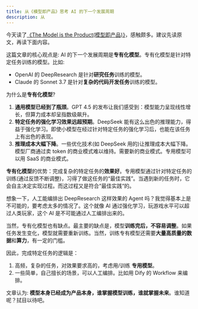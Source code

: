 ```yaml
---
title: 从《模型即产品》思考 AI 的下一个发展周期
description: 从 
---
```


今天读了[《The Model is the Product(模型即产品)》](https://vintagedata.org/blog/posts/model-is-the-product)，感触颇多。建议先读原文，再读下面内容。

这篇文章的核心观点是: AI 的下一个发展周期是**专有化模型**。专有化模型是针对特定任务训练的模型。比如:
* OpenAI 的 DeepResearch 是针对**研究任务**训练的模型。
* Claude 的 Sonnet 3.7 是针对**复杂的代码开发任务**训练的模型。

为什么是**专有化模型**? 
1. **通用模型已经到了瓶颈**。GPT 4.5 的发布让我们感受到：模型能力呈现线性增长，但算力成本却呈指数级飙升。
2. **特定任务的强化学习效果远超预期**。DeepSeek 能有这么出色的推理能力，得益于强化学习。即使小模型在经过针对特定任务的强化学习后，也能在该任务上有出色的表现。
3. **推理成本大幅下降**。一些优化技术(如 DeepSeek 用的)让推理成本大幅下降。模型厂商通过卖 token 的商业模式难以维持。需要新的商业模式。专用模型可以用 SaaS 的商业模式。

**专有化模型**的优势：完成复杂的特定任务的**效果好**。专用模型通过针对特定任务的训练(通过反馈不断调整)，习得了做这任务的“最佳实践”。当遇到新的任务时，它会自主决定实现过程。而这过程又是符合“最佳实践“的。

想象一下，人工能编排出 DeepResearch 这样效果的 Agent 吗？我觉得基本上是不可能的，要考虑太多的情况了。这个就像 AI 通过强化学习，玩游戏水平可以超过人类玩家，这个 AI 是不可能通过人工编排出来的。

当然，专有化模型也有缺点。最主要的缺点是，模型**训练完后，不容易调整**。如果任务发生变化，模型就需要重新训练。当然，训练专有模型还需要**大量高质量的数据**和**算力**，有一定的门槛。

因此，完成特定任务的逻辑是：
1. 高频，复杂的任务，对效果要求高的，考虑用/训练 **专用模型**。
2. 一些简单，自己擅长的场景，可以人工编排。比如用 Dify 的 Workflow 来编排。

文章认为: **模型本身已经成为产品本身，谁掌握模型训练，谁就掌握未来**。谁知道呢？拭目以待吧。
